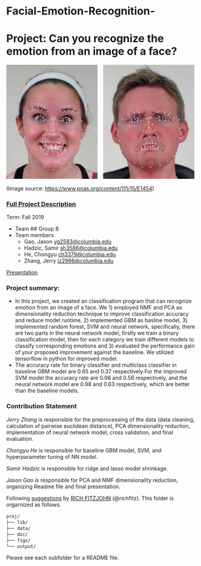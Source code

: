 # Facial-Emotion-Recognition-
# Project: Can you recognize the emotion from an image of a face? 
<img src="figs/CE.jpg" alt="Compound Emotions" width="500"/>

(Image source: https://www.pnas.org/content/111/15/E1454)

### [Full Project Description](doc/project3_desc.md)

Term: Fall 2019

+ Team ## Group 8
+ Team members
  + Gao, Jason yg2583@columbia.edu
  + Hadzic, Samir sh3586@columbia.edu
  + He, Chongyu ch3379@columbia.edu
  + Zhang, Jerry jz2966@columbia.edu

[Presentation](https://github.com/TZstatsADS/Fall2019-proj3-sec1--proj3-sec1-grp8/blob/master/doc/Predictive%20Modelling.pptx)

### **Project summary**:  
+ In this project, we created an classification program that can recognize emotion from an image of a face. We 1) employed NMF and PCA as dimensionality reduction technique to improve classification accuracy and reduce model runtime, 2) implemented GBM as basline model, 3) implemented random forest, SVM and neural network, specifically, there are two parts in the neural network model, firstly we train a binary classification model, then for each category we train different models to classify corresponding emotions and 3) evaluated the performance gain of your proposed improvement against the baseline. We utilized tensorflow in python for improved model.
+ The accuracy rate for binary classifier and multiclass classifier in baseline GBM model are 0.65 and 0.37 respectively.For the improved SVM model the accuracy rate are 0.98 and 0.56 respectively, and the neural network model are 0.98 and 0.63 respectively, which are better than the baseline models.

### Contribution Statement
*Jerry Zhang* is responsible for the preprocessing of the data (data cleaning, calculation of pairwise euclidean distance), PCA dimensionality reduction, implementation of neural network model, cross validation, and final evaluation.

*Chongyu He* is responsible for baseline GBM model, SVM, and hyperparameter tuning of NN model.

*Samir Hadzic* is responsible for ridge and lasso model shrinkage.

*Jason Gao* is responsible for PCA and NMF dimensionality reduction, organizing Readme file and final presentation.

Following [suggestions](http://nicercode.github.io/blog/2013-04-05-projects/) by [RICH FITZJOHN](http://nicercode.github.io/about/#Team) (@richfitz). This folder is orgarnized as follows.

```
proj/
├── lib/
├── data/
├── doc/
├── figs/
└── output/
```

Please see each subfolder for a README file.

